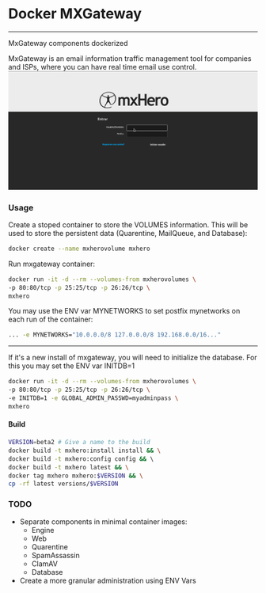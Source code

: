 # Docker MXGateway
---
MxGateway components dockerized

MxGateway is an email information traffic management tool for companies and ISPs, where you can have real time email use control.
![alt-text](example.gif)
### Usage
Create a stoped container to store the VOLUMES information. This will be used to store the persistent data (Quarentine, MailQueue, and Database):
```sh
docker create --name mxherovolume mxhero
```
Run mxgateway container:
```sh
docker run -it -d --rm --volumes-from mxherovolumes \
-p 80:80/tcp -p 25:25/tcp -p 26:26/tcp \
mxhero
```
You may use the ENV var MYNETWORKS to set postfix mynetworks on each run of the container:
```sh
... -e MYNETWORKS="10.0.0.0/8 127.0.0.0/8 192.168.0.0/16..."
```

---
If it's a new install of mxgateway, you will need to initialize the database. For this you may set the ENV var INITDB=1
```sh
docker run -it -d --rm --volumes-from mxherovolumes \
-p 80:80/tcp -p 25:25/tcp -p 26:26/tcp \
-e INITDB=1 -e GLOBAL_ADMIN_PASSWD=myadminpass \
mxhero
```
#### Build
```sh
VERSION=beta2 # Give a name to the build
docker build -t mxhero:install install && \
docker build -t mxhero:config config && \ 
docker build -t mxhero latest && \
docker tag mxhero mxhero:$VERSION && \
cp -rf latest versions/$VERSION
```

### TODO
- Separate components in minimal container images:
    - Engine
    - Web
    - Quarentine
    - SpamAssassin
    - ClamAV
    - Database
 - Create a more granular administration using ENV Vars
